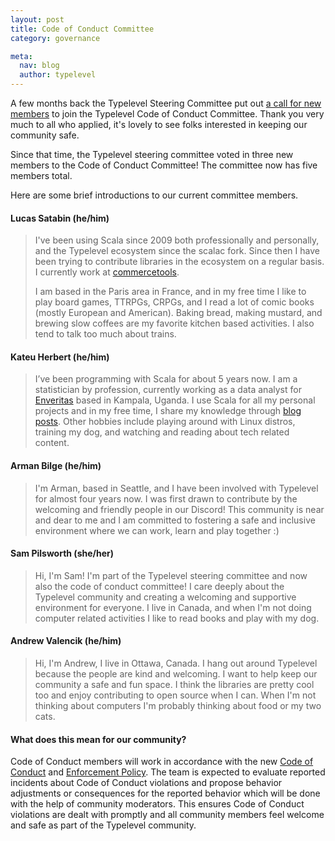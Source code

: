 ```yaml
---
layout: post
title: Code of Conduct Committee
category: governance

meta:
  nav: blog
  author: typelevel
---
```


A few months back the Typelevel Steering Committee put out [a call for new members](https://typelevel.org/blog/2024/08/24/call-for-code-of-conduct-committee-members.html) to join the Typelevel Code of Conduct Committee. Thank you very much to all who applied, it's lovely to see folks interested in keeping our community safe.

Since that time, the Typelevel steering committee voted in three new members to the Code of Conduct Committee! The committee now has five members total.

Here are some brief introductions to our current committee members.

#### Lucas Satabin (he/him)

> I've been using Scala since 2009 both professionally and personally, and the Typelevel ecosystem since the scalac fork. Since then I have been trying to contribute libraries in the ecosystem on a regular basis. I currently work at [commercetools](https://commercetools.com/).
>
> I am based in the Paris area in France, and in my free time I like to play board games, TTRPGs, CRPGs, and I read a lot of comic books (mostly European and American). Baking bread, making mustard, and brewing slow coffees are my favorite kitchen based activities. I also tend to talk too much about trains.

#### Kateu Herbert (he/him)

> I’ve been programming with Scala for about 5 years now. I am a statistician by profession, currently working as a data analyst for [Enveritas](https://www.enveritas.org/) based in Kampala, Uganda. I use Scala for all my personal projects and in my free time, I share my knowledge through [blog posts](https://hkateu.github.io/kateuherbert.github.io/). Other hobbies include playing around with Linux distros, training my dog, and watching and reading about tech related content.

#### Arman Bilge (he/him)

> I'm Arman, based in Seattle, and I have been involved with Typelevel for almost four years now. I was first drawn to contribute by the welcoming and friendly people in our Discord! This community is near and dear to me and I am committed to fostering a safe and inclusive environment where we can work, learn and play together :)

#### Sam Pilsworth (she/her)

> Hi, I'm Sam! I'm part of the Typelevel steering committee and now also the code of conduct committee! I care deeply about the Typelevel community and creating a welcoming and supportive environment for everyone. I live in Canada, and when I'm not doing computer related activities I like to read books and play with my dog.

#### Andrew Valencik (he/him)

> Hi, I'm Andrew, I live in Ottawa, Canada. I hang out around Typelevel because the people are kind and welcoming. I want to help keep our community a safe and fun space. I think the libraries are pretty cool too and enjoy contributing to open source when I can. When I'm not thinking about computers I'm probably thinking about food or my two cats.

#### What does this mean for our community?
Code of Conduct members will work in accordance with the new [Code of Conduct](https://github.com/typelevel/governance/blob/main/CODE-OF-CONDUCT.md) and [Enforcement Policy](https://github.com/typelevel/governance/blob/main/ENFORCEMENT-POLICY.md). 
The team is expected to evaluate reported incidents about Code of Conduct violations and propose behavior adjustments or consequences for the reported behavior which will be done with the help of community moderators. 
This ensures Code of Conduct violations are dealt with promptly and all community members feel welcome and safe as part of the Typelevel community.